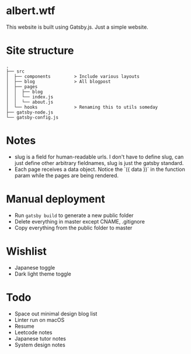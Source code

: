 # albert.wtf
This website is built using Gatsby.js. Just a simple website.

# Site structure
```
.
├── src
│  ├── components         > Include various layouts
│  ├── blog               > All blogpost
│  ├── pages
│  │  ├── blog
│  │  └── index.js
│  │  └── about.js
│  └── hooks              > Renaming this to utils someday
├── gatsby-node.js 
└── gatsby-config.js
```

# Notes
- slug is a field for human-readable urls. I don't have to define slug, can just define other arbitrary fieldnames, slug is just the gatsby standard.
- Each page receives a data object. Notice the \`({ data })\` in the function param while the pages are being rendered.

# Manual deployment
- Run `gatsby build` to generate a new public folder
- Delete everything in master except CNAME, .gitignore
- Copy everything from the public folder to master

# Wishlist
- Japanese toggle
- Dark light theme toggle

# Todo
- Space out minimal design blog list
- Linter run on macOS
- Resume
- Leetcode notes
- Japanese tutor notes
- System design notes
